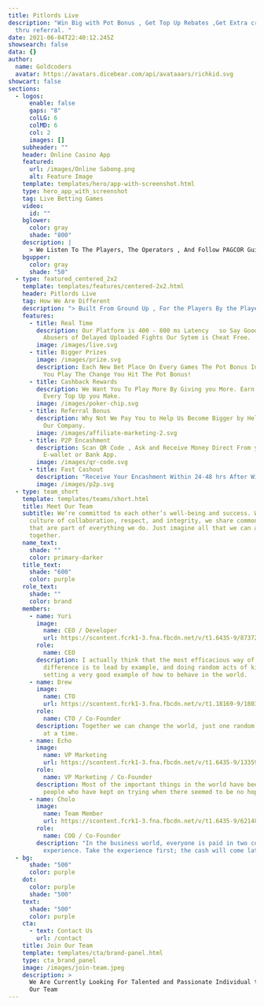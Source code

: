 ```yaml
---
title: Pitlords Live
description: "Win Big with Pot Bonus , Get Top Up Rebates ,Get Extra credits
  thru referral. "
date: 2021-06-04T22:40:12.245Z
showsearch: false
data: {}
author:
  name: Goldcoders
  avatar: https://avatars.dicebear.com/api/avataaars/richkid.svg
showcart: false
sections:
  - logos:
      enable: false
      gaps: "8"
      colLG: 6
      colMD: 6
      col: 2
      images: []
    subheader: ""
    header: Online Casino App
    featured:
      url: /images/Online Sabong.png
      alt: Feature Image
    template: templates/hero/app-with-screenshot.html
    type: hero_app_with_screenshot
    tag: Live Betting Games
    video:
      id: ""
    bglower:
      color: gray
      shade: "800"
    description: |
      > We Listen To The Players, The Operators , And Follow PAGCOR Guidelines.
    bgupper:
      color: gray
      shade: "50"
  - type: featured_centered_2x2
    template: templates/features/centered-2x2.html
    header: Pitlords Live
    tag: How We Are Different
    description: "> Built From Ground Up , For the Players By the Players."
    features:
      - title: Real Time
        description: Our Platform is 400 - 800 ms Latency   so Say Goodbye to System
          Abusers of Delayed Uploaded Fights Our Sytem is Cheat Free.
        image: /images/live.svg
      - title: Bigger Prizes
        image: /images/prize.svg
        description: Each New Bet Place On Every Games The Pot Bonus Increases. The More
          You Play The Change You Hit The Pot Bonus!
      - title: Cashback Rewards
        description: We Want You To Play More By Giving you More. Earn Additional Coins
          Every Top Up you Make.
        image: /images/poker-chip.svg
      - title: Referral Bonus
        description: Why Not We Pay You to Help Us Become Bigger by Helping Us Promote
          Our Company.
        image: /images/affiliate-marketing-2.svg
      - title: P2P Encashment
        description: Scan QR Code , Ask and Receive Money Direct From your Registered
          E-wallet or Bank App.
        image: /images/qr-code.svg
      - title: Fast Cashout
        description: "Receive Your Encashment Within 24-48 hrs After Withdrawal. No Hassle "
        image: /images/p2p.svg
  - type: team_short
    template: templates/teams/short.html
    title: Meet Our Team
    subtitle: We’re committed to each other’s well-being and success. Within a
      culture of collaboration, respect, and integrity, we share common values
      that are part of everything we do. Just imagine all that we can achieve
      together.
    name_text:
      shade: ""
      color: primary-darker
    title_text:
      shade: "600"
      color: purple
    role_text:
      shade: ""
      color: brand
    members:
      - name: Yuri
        image:
          name: CEO / Developer
          url: https://scontent.fcrk1-3.fna.fbcdn.net/v/t1.6435-9/87372254_2769415686512834_4711647890433376256_n.jpg?_nc_cat=101&ccb=1-3&_nc_sid=09cbfe&_nc_eui2=AeGmVZLE5G4eusVPZDx_1iQU1UAjSnuhrUrVQCNKe6GtSrU5ZzsVCzvVC-WjAYEWaYr6EAf9yPyAuFmdFEWVxmYd&_nc_ohc=MPZqNX78lPIAX8B_rbW&_nc_ht=scontent.fcrk1-3.fna&oh=fb62c18dfc3809a90e1f82f6a1b2cc52&oe=60E099CE
        role:
          name: CEO
        description: I actually think that the most efficacious way of making a
          difference is to lead by example, and doing random acts of kindness is
          setting a very good example of how to behave in the world.
      - name: Drew
        image:
          name: CTO
          url: https://scontent.fcrk1-3.fna.fbcdn.net/v/t1.18169-9/18034091_1329870170432765_4794002620839940695_n.jpg?_nc_cat=104&ccb=1-3&_nc_sid=09cbfe&_nc_eui2=AeEzuQ4pEaCed9lSLbu_3f2IWprOv1f9_89ams6_V_3_z-EuUviIcbTUtKY8t5MyOPzWInHUfnn7BmwGkf-W87hD&_nc_ohc=08QWLbpsY2oAX-lbN61&_nc_ht=scontent.fcrk1-3.fna&oh=dbe82c04cbd93ad8f4ec4a8060ef790f&oe=60DEA0BE
        role:
          name: CTO / Co-Founder
        description: Together we can change the world, just one random act of kindness
          at a time.
      - name: Echo
        image:
          name: VP Marketing
          url: https://scontent.fcrk1-3.fna.fbcdn.net/v/t1.6435-9/133596030_1257607221275478_8475164670338986809_n.jpg?_nc_cat=102&ccb=1-3&_nc_sid=174925&_nc_eui2=AeE7R-gHC9yJvQ5MXuevcjHMfmYkMj-v6od-ZiQyP6_qh9Rfpa4IBuR05uMdHU2DAxi2t7XQ17xhhiYHokMgXVQq&_nc_ohc=JhN5a1mTt24AX_duRgV&_nc_ht=scontent.fcrk1-3.fna&oh=b529d64349b1bca475a650a8ed209c45&oe=60DFC75B
        role:
          name: VP Marketing / Co-Founder
        description: Most of the important things in the world have been accomplished by
          people who have kept on trying when there seemed to be no hope at all.
      - name: Cholo
        image:
          name: Team Member
          url: https://scontent.fcrk1-3.fna.fbcdn.net/v/t1.6435-9/62148395_142203856949592_7902640082614484992_n.jpg?_nc_cat=101&ccb=1-3&_nc_sid=09cbfe&_nc_eui2=AeHch-U1CFcG9jjS0QNx5Vy8OHac3iTqxkM4dpzeJOrGQ6T0XCWYwtUaqo6c9TEhh5Bh40dST3jW34zfRhzPYSb-&_nc_ohc=H9RWPsGOP1gAX-BaO3N&_nc_ht=scontent.fcrk1-3.fna&oh=da2c266c85fc72f236036b0f15ed6bac&oe=60DFAC57
        role:
          name: COO / Co-Founder
        description: "In the business world, everyone is paid in two coins: cash and
          experience. Take the experience first; the cash will come later."
  - bg:
      shade: "500"
      color: purple
    dot:
      color: purple
      shade: "500"
    text:
      shade: "500"
      color: purple
    cta:
      - text: Contact Us
        url: /contact
    title: Join Our Team
    template: templates/cta/brand-panel.html
    type: cta_brand_panel
    image: /images/join-team.jpeg
    description: >
      We Are Currently Looking For Talented and Passionate Individual to Join
      Our Team
---
```

